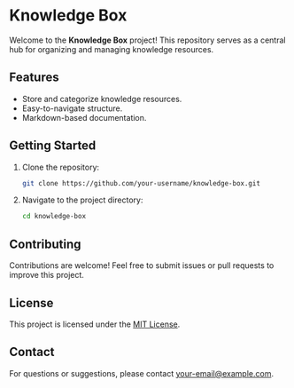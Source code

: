 # Knowledge Box

Welcome to the **Knowledge Box** project! This repository serves as a central hub for organizing and managing knowledge resources.

## Features

- Store and categorize knowledge resources.
- Easy-to-navigate structure.
- Markdown-based documentation.

## Getting Started

1. Clone the repository:
    ```bash
    git clone https://github.com/your-username/knowledge-box.git
    ```
2. Navigate to the project directory:
    ```bash
    cd knowledge-box
    ```

## Contributing

Contributions are welcome! Feel free to submit issues or pull requests to improve this project.

## License

This project is licensed under the [MIT License](LICENSE).

## Contact

For questions or suggestions, please contact [your-email@example.com](mailto:your-email@example.com).